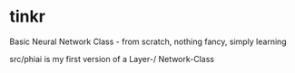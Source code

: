 # tinkr
Basic Neural Network Class - from scratch, nothing fancy, simply learning

src/phiai is my first version of a Layer-/ Network-Class
